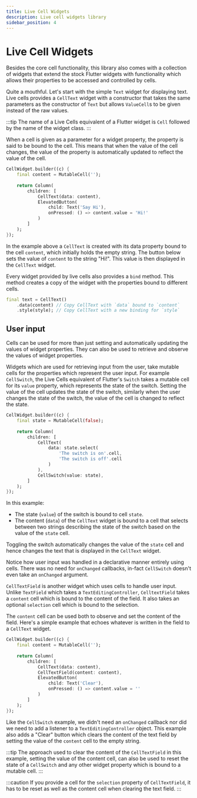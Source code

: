 ```yaml
---
title: Live Cell Widgets
description: Live cell widgets library
sidebar_position: 4
---
```


# Live Cell Widgets

Besides the core cell functionality, this library also comes with a
collection of widgets that extend the stock Flutter widgets with
functionality which allows their properties to be accessed and
controlled by cells.

Quite a mouthful. Let's start with the simple `Text` widget for
displaying text. Live cells provides a `CellText` widget with a
constructor that takes the same parameters as the constructor of
`Text` but allows `ValueCell`s to be given instead of the raw values.

:::tip
The name of a Live Cells equivalent of a Flutter widget is `Cell`
followed by the name of the widget class.
:::

When a cell is given as a parameter for a widget property, the
property is said to be bound to the cell. This means that when the
value of the cell changes, the value of the property is automatically
updated to reflect the value of the cell.

```dart title="CellText example"
CellWidget.builder((c) {
    final content = MutableCell('');
    
    return Column(
        children: [
            CellText(data: content),
            ElevatedButton(
                child: Text('Say Hi'),
                onPressed: () => content.value = 'Hi!'
            )
        ]
    );
});
```

In the example above a `CellText` is created with its data property bound to the
cell `content`, which initially holds the empty string. The button
below sets the value of `content` to the string "Hi!". This value is
then displayed in the `CellText` widget.

Every widget provided by live cells also provides a `bind`
method. This method creates a copy of the widget with the properties
bound to different cells.

```dart title="bind method"
final text = CellText()
    .data(content) // Copy CellText with `data` bound to `content`
    .style(style); // Copy CellText with a new binding for `style`
```

## User input

Cells can be used for more than just setting and automatically
updating the values of widget properties. They can also be used to
retrieve and observe the values of widget properties.

Widgets which are used for retrieving input from the user, take
mutable cells for the properties which represent the user input. For
example `CellSwitch`, the Live Cells equivalent of Flutter's `Switch`
takes a mutable cell for its `value` property, which represents the
state of the switch. Setting the value of the cell updates the state
of the switch, similarly when the user changes the state of
the switch, the value of the cell is changed to reflect the state.

```dart title="CellSwitch example"
CellWidget.builder((c) {
    final state = MutableCell(false);
    
    return Column(
        children: [
            CellText(
                data: state.select(
                    'The switch is on'.cell,
                    'The switch is off'.cell
                )
            ),
            CellSwitch(value: state),
        ]
    );
});
```

In this example:

* The state (`value`) of the switch is bound to cell `state`. 
* The content (`data`) of the `CellText` widget is bound to a cell
  that selects between two strings describing the state of the switch
  based on the value of the `state` cell.

Toggling the switch automatically changes the value of the `state`
cell and hence changes the text that is displayed in the `CellText`
widget.

Notice how user input was handled in a declarative manner entirely
using cells. There was no need for `onChanged` callbacks, in-fact
`CellSwitch` doesn't even take an `onChanged` argument.

`CellTextField` is another widget which uses cells to handle user
input. Unlike `TextField` which takes a `TextEditingController`,
`CelltextField` takes a `content` cell which is bound to the content
of the field. It also takes an optional `selection` cell which is
bound to the selection.

The `content` cell can be used both to observe and set the content of
the field. Here's a simple example that echoes whatever is written in
the field to a `CellText` widget.

```dart title="CellTextField example"
CellWidget.builder((c) {
    final content = MutableCell('');
    
    return Column(
        children: [
            CellText(data: content),
            CellTextField(content: content),
            ElevatedButton(
                child: Text('Clear'),
                onPressed: () => content.value = ''
            )
        ]
    );
});
```

Like the `CellSwitch` example, we didn't need an `onChanged` callback
nor did we need to add a listener to a `TextEditingController`
object. This example also adds a "Clear" button which clears the
content of the text field by setting the value of the `content` cell
to the empty string.

:::tip
The approach used to clear the content of the `CellTextField` in this
example, setting the value of the content cell, can also be used to
reset the state of a `CellSwitch` and any other widget property which
is bound to a mutable cell.
:::

:::caution
If you provide a cell for the `selection` property of `CellTextField`,
it has to be reset as well as the content cell when clearing the text field.
:::
